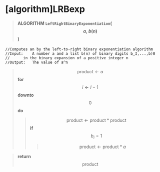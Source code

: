 # [algorithm]LRBexp


> #### ALGORITHM `LeftRightBinaryExponentiation`($$a,\:b(n)$$)
```
//Computes an by the left-to-right binary exponentiation algorithm
//Input:	A number a and a list b(n) of binary digits b_I,...,b)0
//		in the binary expansion of a positive integer n
//Output:	The value of a^n
```
> $$\text{product}\leftarrow{a}$$
> **for** $$i\leftarrow{I}-1$$ **downto** $$0$$ **do**
>> $$\text{product}\leftarrow\text{product}*\text{product}$$
>> **if** $$b_i=1$$
>>> $$\text{product}\leftarrow\text{product}*a$$

> **return** $$\text{product}$$
